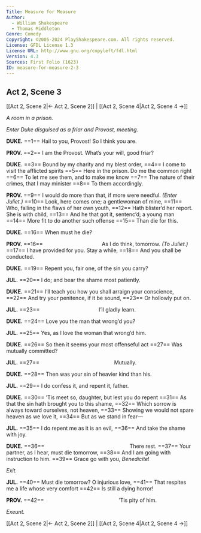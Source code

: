 ```yaml
---
Title: Measure for Measure
Author: 
  - William Shakespeare
  - Thomas Middleton
Genre: Comedy
Copyright: ©2005-2024 PlayShakespeare.com. All rights reserved.
License: GFDL License 1.3
License URL: http://www.gnu.org/copyleft/fdl.html
Version: 4.3
Sources: First Folio (1623)
ID: measure-for-measure-2-3
---
```


## Act 2, Scene 3
[[Act 2, Scene 2|← Act 2, Scene 2]] | [[Act 2, Scene 4|Act 2, Scene 4 →]]

*A room in a prison.*

*Enter Duke disguised as a friar and Provost, meeting.*

**DUKE.**
==1== Hail to you, Provost! So I think you are.

**PROV.**
==2== I am the Provost. What’s your will, good friar?

**DUKE.**
==3== Bound by my charity and my blest order,
==4== I come to visit the afflicted spirits
==5== Here in the prison. Do me the common right
==6== To let me see them, and to make me know
==7== The nature of their crimes, that I may minister
==8== To them accordingly.

**PROV.**
==9== I would do more than that, if more were needful.
*(Enter Juliet.)*
==10== Look, here comes one; a gentlewoman of mine,
==11== Who, falling in the flaws of her own youth,
==12== Hath blister’d her report. She is with child,
==13== And he that got it, sentenc’d; a young man
==14== More fit to do another such offense
==15== Than die for this.

**DUKE.**
==16== When must he die?

**PROV.**
==16==            As I do think, tomorrow.
*(To Juliet.)*
==17== I have provided for you. Stay a while,
==18== And you shall be conducted.

**DUKE.**
==19== Repent you, fair one, of the sin you carry?

**JUL.**
==20== I do; and bear the shame most patiently.

**DUKE.**
==21== I’ll teach you how you shall arraign your conscience,
==22== And try your penitence, if it be sound,
==23== Or hollowly put on.

**JUL.**
==23==            I’ll gladly learn.

**DUKE.**
==24== Love you the man that wrong’d you?

**JUL.**
==25== Yes, as I love the woman that wrong’d him.

**DUKE.**
==26== So then it seems your most offenseful act
==27== Was mutually committed?

**JUL.**
==27==               Mutually.

**DUKE.**
==28== Then was your sin of heavier kind than his.

**JUL.**
==29== I do confess it, and repent it, father.

**DUKE.**
==30== ’Tis meet so, daughter, but lest you do repent
==31== As that the sin hath brought you to this shame,
==32== Which sorrow is always toward ourselves, not heaven,
==33== Showing we would not spare heaven as we love it,
==34== But as we stand in fear⁠—

**JUL.**
==35== I do repent me as it is an evil,
==36== And take the shame with joy.

**DUKE.**
==36==                 There rest.
==37== Your partner, as I hear, must die tomorrow,
==38== And I am going with instruction to him.
==39== Grace go with you, *Benedicite*!

*Exit.*

**JUL.**
==40== Must die tomorrow? O injurious love,
==41== That respites me a life whose very comfort
==42== Is still a dying horror!

**PROV.**
==42==               ’Tis pity of him.

*Exeunt.*

[[Act 2, Scene 2|← Act 2, Scene 2]] | [[Act 2, Scene 4|Act 2, Scene 4 →]]